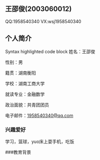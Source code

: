 ## 王邵俊(2003060012)
QQ:1958540340   VX:wsj1958540340
## 个人简介

Syntax highlighted code block
姓名：王邵俊

性别：男

籍贯：湖南衡阳

学校：湖南工商大学

就读专业：金融数学

政治面貌：共青团团员

电子邮件：1958540340@qq.com

 
### 兴趣爱好
学习，篮球，yuo床上耍手机，吃饭

###教育背景


 
